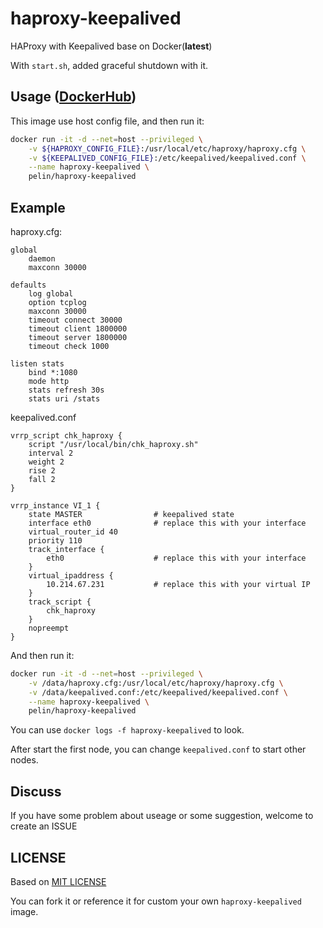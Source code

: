 # haproxy-keepalived

HAProxy with Keepalived base on Docker(**latest**)

With `start.sh`, added graceful shutdown with it.

## Usage ([DockerHub](https://hub.docker.com/r/pelin/haproxy-keepalived/))

This image use host config file, and then run it:

```bash
docker run -it -d --net=host --privileged \
    -v ${HAPROXY_CONFIG_FILE}:/usr/local/etc/haproxy/haproxy.cfg \
    -v ${KEEPALIVED_CONFIG_FILE}:/etc/keepalived/keepalived.conf \
    --name haproxy-keepalived \
    pelin/haproxy-keepalived
```


## Example

haproxy.cfg:
```
global
    daemon
    maxconn 30000

defaults
    log global
    option tcplog
    maxconn 30000
    timeout connect 30000
    timeout client 1800000
    timeout server 1800000
    timeout check 1000

listen stats
    bind *:1080
    mode http
    stats refresh 30s
    stats uri /stats
```

keepalived.conf
```
vrrp_script chk_haproxy {
    script "/usr/local/bin/chk_haproxy.sh"
    interval 2
    weight 2
    rise 2
    fall 2
}

vrrp_instance VI_1 {
    state MASTER                # keepalived state
    interface eth0              # replace this with your interface
    virtual_router_id 40        
    priority 110
    track_interface {
        eth0                    # replace this with your interface
    }
    virtual_ipaddress {
        10.214.67.231           # replace this with your virtual IP
    }
    track_script {
        chk_haproxy
    }
    nopreempt
}

```

And then run it:
```bash
docker run -it -d --net=host --privileged \
    -v /data/haproxy.cfg:/usr/local/etc/haproxy/haproxy.cfg \
    -v /data/keepalived.conf:/etc/keepalived/keepalived.conf \
    --name haproxy-keepalived \
    pelin/haproxy-keepalived
```

You can use `docker logs -f haproxy-keepalived` to look.

After start the first node, you can change `keepalived.conf` to start other nodes.

## Discuss
If you have some problem about useage or some suggestion, welcome to create an ISSUE

## LICENSE
Based on [MIT LICENSE](https://github.com/penglongli/haproxy-keepalived/blob/master/LICENSE)

You can fork it or reference it for custom your own `haproxy-keepalived` image.
